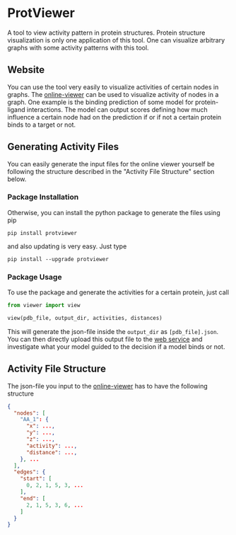 # ProtViewer

A tool to view activity pattern in protein structures. Protein structure visualization is only one application of this 
tool. One can visualize arbitrary graphs with some activity patterns with this tool.

## Website

You can use the tool very easily to visualize activities of certain nodes in graphs. The 
[online-viewer](old-shatterhand.github.io/ProtViewer) can be used to visualize activity of nodes in a graph.
One example is the binding prediction of some model for protein-ligand interactions. The model can output
scores defining how much influence a certain node had on the prediction if or if not a certain protein binds to a 
target or not.

## Generating Activity Files

You can easily generate the input files for the online viewer yourself be following the structure described in the "Activity File Structure" section below.

### Package Installation

Otherwise, you can install the python package to generate the files using pip
``````shell
pip install protviewer
``````
and also updating is very easy. Just type
``````shell
pip install --upgrade protviewer
``````

### Package Usage

To use the package and generate the activities for a certain protein, just call
``````python
from viewer import view

view(pdb_file, output_dir, activities, distances)
``````
This will generate the json-file inside the `output_dir` as `[pdb_file].json`. You can then directly upload this
output file to the [web service](old-shatterhand.github.io/ProtViewer) and investigate what your model guided to the 
decision if a model binds or not.

## Activity File Structure
The json-file you input to the [online-viewer](old-shatterhand.github.io/ProtViewer) has to have the following structure
``````json
{
  "nodes": [
    "AA_1": {
      "x": ...,
      "y": ...,
      "z": ...,
      "activity": ...,
      "distance": ...,
    }, ...
  ],
  "edges": {
    "start": [
      0, 2, 1, 5, 3, ...
    ],
    "end": [
      2, 1, 5, 3, 6, ...
    ]
  }
}
``````